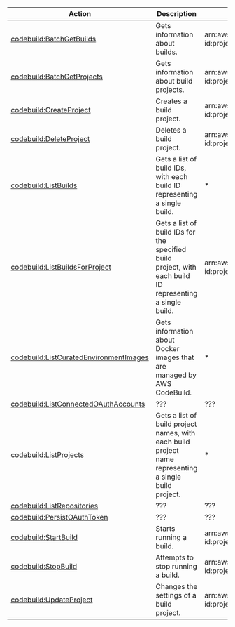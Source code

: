 | Action | Description | Resource | Condition |
| --- | --- | --- | --- |
| [codebuild:BatchGetBuilds](http://docs.aws.amazon.com/codebuild/latest/APIReference/API_BatchGetBuilds.html) | Gets information about builds. | arn:aws:codebuild:$region:$account-id:project/$project-name | - |
| [codebuild:BatchGetProjects](http://docs.aws.amazon.com/codebuild/latest/APIReference/API_BatchGetProjects.html) | Gets information about build projects. | arn:aws:codebuild:$region:$account-id:project/$project-name | - |
| [codebuild:CreateProject](http://docs.aws.amazon.com/codebuild/latest/APIReference/API_CreateProject.html) | Creates a build project. | arn:aws:codebuild:$region:$account-id:project/$project-name | - |
| [codebuild:DeleteProject](http://docs.aws.amazon.com/codebuild/latest/APIReference/API_DeleteProject.html) | Deletes a build project. | arn:aws:codebuild:$region:$account-id:project/$project-name | - |
| [codebuild:ListBuilds](http://docs.aws.amazon.com/codebuild/latest/APIReference/API_ListBuilds.html) | Gets a list of build IDs, with each build ID representing a single build. | * | - |
| [codebuild:ListBuildsForProject](http://docs.aws.amazon.com/codebuild/latest/APIReference/API_ListBuildsForProject.html) | Gets a list of build IDs for the specified build project, with each build ID representing a single build. | arn:aws:codebuild:$region:$account-id:project/$project-name | - |
| [codebuild:ListCuratedEnvironmentImages](http://docs.aws.amazon.com/codebuild/latest/APIReference/API_ListCuratedEnvironmentImages.html) | Gets information about Docker images that are managed by AWS CodeBuild. | * | - |
| [codebuild:ListConnectedOAuthAccounts](http://docs.aws.amazon.com/codebuild/latest/APIReference/API_ListConnectedOAuthAccounts.html) | ??? | ??? | - |
| [codebuild:ListProjects](http://docs.aws.amazon.com/codebuild/latest/APIReference/API_ListProjects.html) | Gets a list of build project names, with each build project name representing a single build project. | * | - |
| [codebuild:ListRepositories](http://docs.aws.amazon.com/codebuild/latest/APIReference/API_ListRepositories.html) | ??? | ??? | - |
| [codebuild:PersistOAuthToken](http://docs.aws.amazon.com/codebuild/latest/APIReference/API_PersistOAuthToken.html) | ??? | ??? | - |
| [codebuild:StartBuild](http://docs.aws.amazon.com/codebuild/latest/APIReference/API_StartBuild.html) | Starts running a build. | arn:aws:codebuild:$region:$account-id:project/$project-name | - |
| [codebuild:StopBuild](http://docs.aws.amazon.com/codebuild/latest/APIReference/API_StopBuild.html) | Attempts to stop running a build. | arn:aws:codebuild:$region:$account-id:project/$project-name | - |
| [codebuild:UpdateProject](http://docs.aws.amazon.com/codebuild/latest/APIReference/API_UpdateProject.html) | Changes the settings of a build project. | arn:aws:codebuild:$region:$account-id:project/$project-name | - |
